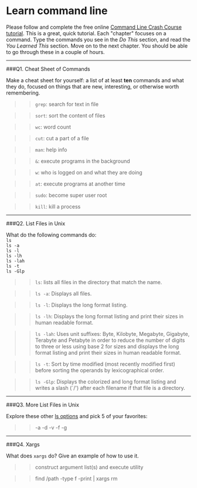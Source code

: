 # Learn command line

Please follow and complete the free online [Command Line Crash Course
tutorial](http://cli.learncodethehardway.org/book/). This is a great,
quick tutorial. Each "chapter" focuses on a command. Type the commands
you see in the _Do This_ section, and read the _You Learned This_
section. Move on to the next chapter. You should be able to go through
these in a couple of hours.

---

###Q1.  Cheat Sheet of Commands  

Make a cheat sheet for yourself: a list of at least **ten** commands and what they do, focused on things that are new, interesting, or otherwise worth remembering.

> > `grep`: search for text in file

> > `sort`: sort the content of files

> > `wc`: word count

> > `cut`: cut a part of a file

> > `man`: help info 

> > `&`: execute programs in the background

> > `w`: who is logged on and what they are doing

> > `at`: execute programs at another time

> > `sudo`: become super user root

> > `kill`: kill a process

---

###Q2.  List Files in Unix   

What do the following commands do:  
`ls`  
`ls -a`  
`ls -l`  
`ls -lh`  
`ls -lah`  
`ls -t`  
`ls -Glp`  

> > `ls`: lists all files in the directory that match the name.

> > `ls -a`: Displays all files.

> > `ls -l`: Displays the long format listing.

> > `ls -lh`: Displays the long format listing and print their sizes in human readable format.

> > `ls -lah`: Uses unit suffixes: Byte, Kilobyte, Megabyte, Gigabyte, Terabyte and Petabyte in order to reduce the number of digits to three or less using base 2 for sizes and displays the long format listing and print their sizes in human readable format.

> > `ls -t`: Sort by time modified (most recently modified first) before sorting the operands by lexicographical order.

> > `ls -Glp`: Displays the colorized and long format listing and writes a slash (`/') after each filename if that file is a directory.


---

###Q3.  More List Files in Unix  

Explore these other [ls options](http://www.techonthenet.com/unix/basic/ls.php) and pick 5 of your favorites:

> > -a -d -v -f -g

---

###Q4.  Xargs   

What does `xargs` do? Give an example of how to use it.

> > construct argument list(s) and execute utility

> > find /path -type f -print | xargs rm

 

